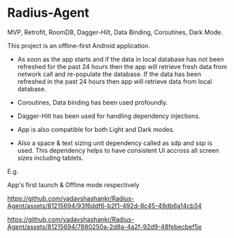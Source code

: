 # Radius-Agent
MVP, Retrofit, RoomDB, Dagger-Hilt, Data Binding, Coroutines, Dark Mode.

This project is an offline-first Android application. 

- As soon as the app starts and if the data in local database has not been refreshed for the past 24 hours then the app will retrieve fresh data from network call and re-populate the database. If the data has been refreshed in the past 24 hours then app will retrieve data from local database.

- Coroutines, Data binding has been used profoundly. 

- Dagger-Hilt has been used for handling dependency injections. 

- App is also compatible for both Light and Dark modes.

- Also a space & text sizing unit dependency called as sdp and ssp is used. This dependency helps to have consistent UI accross all screen sizes including tablets.


E.g.

App's first launch & Offline mode respectively



https://github.com/yadavshashankr/Radius-Agent/assets/81215694/93f6ddf6-b2f1-492d-8c45-49db6a14cb34




https://github.com/yadavshashankr/Radius-Agent/assets/81215694/7880250a-2d8a-4a2f-92d9-48febecbef5e
